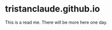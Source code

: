tristanclaude.github.io
=======================
This is a read me.
There will be more here one day. 
